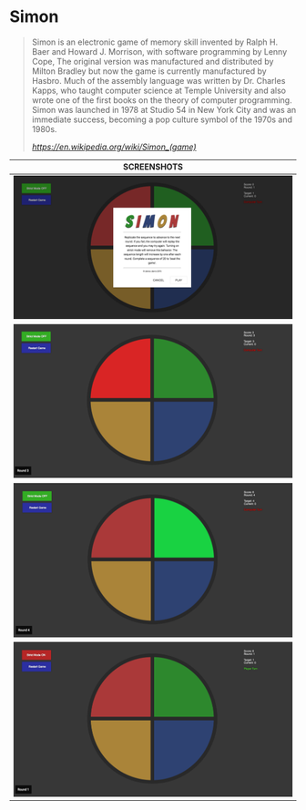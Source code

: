 # Simon
> Simon is an electronic game of memory skill invented by Ralph H. Baer and Howard J. Morrison, with software programming by Lenny Cope, The original version was manufactured and distributed by Milton Bradley but now the game is currently manufactured by Hasbro. Much of the assembly language was written by Dr. Charles Kapps, who taught computer science at Temple University and also wrote one of the first books on the theory of computer programming. Simon was launched in 1978 at Studio 54 in New York City and was an immediate success, becoming a pop culture symbol of the 1970s and 1980s.
>
> <cite>https://en.wikipedia.org/wiki/Simon_(game)</cite>

| SCREENSHOTS                           |
| ------------------------------------- |
| ![Screenshot](public/assets/screenshot-1.png) |
| ![Screenshot](public/assets/screenshot-2.png) |
| ![Screenshot](public/assets/screenshot-3.png) |
| ![Screenshot](public/assets/screenshot-4.png) |
